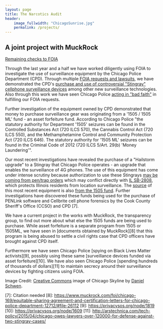 ```yaml
---
layout: page
title: The Narcotics Audit
header:
    image_fullwidth: "ChicagoSunrise.jpg"
    permalink: /projects/
---
```


## A joint project with MuckRock

[Remaining checks to FOIA](checks.html)


Through the last year and a half we have worked diligently using FOIA to investigate the use of surveillance equipment by the Chicago Police Department (CPD). Through multiple [FOIA requests and lawsuits][0], we have demonstrated the CPD's [purchase and use of controversial "Stingray" cellphone surveillance devices][1] among other new surveillance technologies. Also through this work we have seen Chicago Police [acting in "bad faith"][2] in fulfilling our FOIA requests.

Further investigation of the equipment owned by CPD demonstrated that money to purchase surveillance gear was originating from a '1505 / 1505 ML' fund - an asset forfeiture fund. According to Chicago Police "the statutory authority for Department '1505' seizures can be found in the Controlled Substances Act (720 ILCS 570), the Cannabis Control Act (720 ILCS 550), and the Methamphetamine Control and Community Protection Act (720 ILCS 646). The statutory authority for '1505 ML' seizures can be found in the Criminal Code of 2012 (720 ILCS 5/Art. 29(b) 'Money Laundering'".

Our most recent investigations have revealed the purchase of a "Hailstorm upgrade" to a Stingray that Chicago Police operates - an upgrade that enables the surveillance of 4G phones. The use of this equipment has come under intense scrutiny because authorization to use these Stingrays [may be coming from pen/trap orders][3] which may conflict directly with [IL SB-2808][4], which protects Illinois residents from location surveillance. The [source][5] of this most recent equipment is also [from the 1505 fund][6]. Further investigations have discovered these funds being used for the purchase of PENLink software and Cellbrite cell phone forensics by the Cook County Sheriff's Office (CCSO) and CPD [7].

We have a current project in the works with MuckRock, the transparency group, to find out more about what else the 1505 funds are being used to purchase. While asset forfeiture is a separate program from 1505 or 1505ML, we have seen in [documents obtained by MuckRock][8] that this program is being abused to settle a civil rights case that CPD officers have brought against CPD itself.

Furthermore we have seen Chicago Police [spying on Black Lives Matter activists][9], possibly using these same [surveillance devices funded via asset forfeiture][10]. We have also seen Chicago Police [spending hundreds of thousands of dollars][11] to maintain secrecy around their surveillance devices by fighting citizens using FOIA.

Image Credit: [Creative Commons](https://creativecommons.org/licenses/by-sa/4.0/) image of Chicago Skyline by [Daniel Schwen](https://en.wikipedia.org/wiki/Chicago#/media/File:Chicago_sunrise_1.jpg).

[0]: http://arstechnica.com/tech-policy/2014/09/after-small-victory-in-stingray-case-chicago-man-seeks-more-records/
[1]: http://arstechnica.com/tech-policy/2014/06/is-chicago-using-cell-tracking-devices-one-man-tries-to-find-out/
[2]: http://shadowproof.com/2014/06/10/chicago-police-sued-for-acting-in-bad-faith-by-failing-to-provide-stingray-surveillance-records/
[3]: http://www.loevy.com/wp-content/uploads/2014/09/Freddy-Martinez-v.-Chicago-Police-Department2.pdf
[4]: http://www.ilga.gov/legislation/BillStatus.asp?GA=98&DocTypeID=SB&DocNum=2808&GAID=12&SessionID=85&LegID=78729
[5]: https://www.youtube.com/watch?v=rHy2Ia2Gz2M
[6]: https://www.vice.com/read/stingrays-and-secrets-how-the-chicago-police-department-was-forced-to-come-clean-330/
[7]: Citation needed
[8]: https://www.muckrock.com/foi/chicago-169/equitable-sharing-agreement-and-certification-letters-for-chicago-police-department-12712/#file-26112
[9]: https://privacysos.org/node/1819
[10]: https://privacysos.org/node/1609
[11]: http://arstechnica.com/tech-policy/2015/04/chicago-owes-lawyers-over-120000-for-defense-against-two-stingray-cases/
